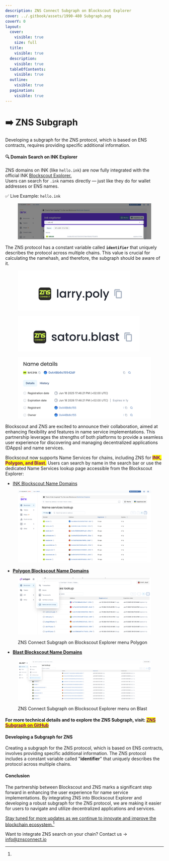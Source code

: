 ```yaml
---
description: ZNS Connect Subgraph on Blockscout Explorer
cover: ../.gitbook/assets/1990-480 Subgraph.png
coverY: 0
layout:
  cover:
    visible: true
    size: full
  title:
    visible: true
  description:
    visible: true
  tableOfContents:
    visible: true
  outline:
    visible: true
  pagination:
    visible: true
---
```


# ➡️ ZNS Subgraph

Developing a subgraph for the ZNS protocol, which is based on ENS contracts, requires providing specific additional information.

#### 🔍 Domain Search on INK Explorer

ZNS domains on INK (like `hello.ink`) are now fully integrated with the official INK [Blockscout Explorer.](https://explorer.inkonchain.com/)\
Users can search for `.ink` names directly — just like they do for wallet addresses or ENS names.

✅ Live Example: `hello.ink`

<figure><img src="../.gitbook/assets/Screenshot 2025-06-18 at 18.47.14.png" alt=""><figcaption></figcaption></figure>

The ZNS protocol has a constant variable called **`identifier`** that uniquely describes the protocol across multiple chains. This value is crucial for calculating the namehash, and therefore, the subgraph should be aware of it.

<div><figure><img src="../.gitbook/assets/Screenshot 2024-07-05 at 19.59.04.png" alt=""><figcaption></figcaption></figure> <figure><img src="../.gitbook/assets/Screenshot 2024-07-05 at 19.58.42.png" alt=""><figcaption></figcaption></figure></div>

<figure><img src="../.gitbook/assets/Screenshot 2025-06-18 at 18.43.14.png" alt=""><figcaption></figcaption></figure>

Blockscout and ZNS are excited to announce their collaboration, aimed at enhancing flexibility and features in name service implementations. This partnership leverages the strengths of both platforms to provide a seamless user experience for discovering and managing decentralized applications (DApps) and name services.

Blockscout now supports Name Services for chains, including ZNS for <mark style="color:purple;">**INK,  Polygon, and Blast.**</mark> Users can search by name in the search bar or use the dedicated Name Services lookup page accessible from the Blockscout Explorer:&#x20;

* [INK Blockscout Name Domains ](https://explorer.inkonchain.com/name-domains?only_active=true\&protocols=zns-ink)

<figure><img src="../.gitbook/assets/Screenshot 2025-06-18 at 18.46.21.png" alt=""><figcaption></figcaption></figure>



* [**Polygon Blockscout Name Domains**](https://polygon.blockscout.com/name-domains)

<figure><img src="../.gitbook/assets/Screenshot 2024-06-12 at 10.05.43.png" alt=""><figcaption><p>ZNS Connect Subgraph on Blockscout Explorer menu Polygon</p></figcaption></figure>



* [**Blast Blockscout Name Domains**](https://blast.blockscout.com/name-domains)

<figure><img src="../.gitbook/assets/Screenshot 2024-07-05 at 19.05.31.png" alt=""><figcaption><p>ZNS Connect Subgraph on Blockscout Explorer menu on Blast</p></figcaption></figure>

#### For more technical details and to explore the ZNS Subgraph, visit: [<mark style="color:purple;">ZNS Subgraph on GitHub</mark>](https://github.com/blockscout/blockscout-rs/tree/main/blockscout-ens/graph-node/subgraphs/zns-subgraph)

#### Developing a Subgraph for ZNS

Creating a subgraph for the ZNS protocol, which is based on ENS contracts, involves providing specific additional information. The ZNS protocol includes a constant variable called "**identifier**" that uniquely describes the protocol across multiple chains.

#### Conclusion

The partnership between Blockscout and ZNS marks a significant step forward in enhancing the user experience for name service implementations. By integrating ZNS into Blockscout Explorer and developing a robust subgraph for the ZNS protocol, we are making it easier for users to navigate and utilize decentralized applications and services.

&#x20;[Stay tuned for more updates as we continue to innovate and improve the blockchain ecosystem.](#user-content-fn-1)[^1]

Want to integrate ZNS search on your chain? Contact us → info@znsconnect.io





[^1]: 
